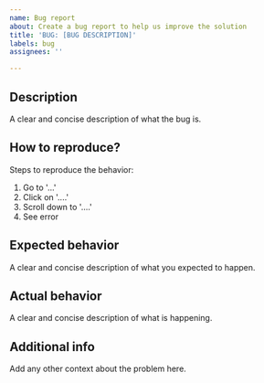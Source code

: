 ```yaml
---
name: Bug report
about: Create a bug report to help us improve the solution
title: 'BUG: [BUG DESCRIPTION]'
labels: bug
assignees: ''

---
```


## Description
A clear and concise description of what the bug is.

## How to reproduce?
Steps to reproduce the behavior:
1. Go to '...'
2. Click on '....'
3. Scroll down to '....'
4. See error

## Expected behavior
A clear and concise description of what you expected to happen.

## Actual behavior
A clear and concise description of what is happening.

## Additional info
Add any other context about the problem here.
